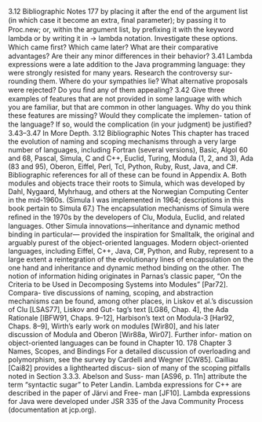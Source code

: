 3.12 Bibliographic Notes
177
by placing it after the end of the argument list (in which case it become an
extra, ﬁnal parameter); by passing it to Proc.new; or, within the argument
list, by preﬁxing it with the keyword lambda or by writing it in -> lambda
notation. Investigate these options. Which came ﬁrst? Which came later?
What are their comparative advantages? Are their any minor differences in
their behavior?
3.41 Lambda expressions were a late addition to the Java programming language:
they were strongly resisted for many years. Research the controversy sur-
rounding them. Where do your sympathies lie? What alternative proposals
were rejected? Do you ﬁnd any of them appealing?
3.42 Give three examples of features that are not provided in some language with
which you are familiar, but that are common in other languages. Why do
you think these features are missing? Would they complicate the implemen-
tation of the language? If so, would the complication (in your judgment) be
justiﬁed?
3.43–3.47 In More Depth.
3.12
Bibliographic Notes
This chapter has traced the evolution of naming and scoping mechanisms
through a very large number of languages, including Fortran (several versions),
Basic, Algol 60 and 68, Pascal, Simula, C and C++, Euclid, Turing, Modula (1, 2,
and 3), Ada (83 and 95), Oberon, Eiffel, Perl, Tcl, Python, Ruby, Rust, Java, and
C#. Bibliographic references for all of these can be found in Appendix A.
Both modules and objects trace their roots to Simula, which was developed
by Dahl, Nygaard, Myhrhaug, and others at the Norwegian Computing Center
in the mid-1960s. (Simula I was implemented in 1964; descriptions in this book
pertain to Simula 67.) The encapsulation mechanisms of Simula were reﬁned in
the 1970s by the developers of Clu, Modula, Euclid, and related languages. Other
Simula innovations—inheritance and dynamic method binding in particular—
provided the inspiration for Smalltalk, the original and arguably purest of the
object-oriented languages. Modern object-oriented languages, including Eiffel,
C++, Java, C#, Python, and Ruby, represent to a large extent a reintegration of the
evolutionary lines of encapsulation on the one hand and inheritance and dynamic
method binding on the other.
The notion of information hiding originates in Parnas’s classic paper, “On the
Criteria to be Used in Decomposing Systems into Modules” [Par72]. Compara-
tive discussions of naming, scoping, and abstraction mechanisms can be found,
among other places, in Liskov et al.’s discussion of Clu [LSAS77], Liskov and Gut-
tag’s text [LG86, Chap. 4], the Ada Rationale [IBFW91, Chaps. 9–12], Harbison’s
text on Modula-3 [Har92, Chaps. 8–9], Wirth’s early work on modules [Wir80],
and his later discussion of Modula and Oberon [Wir88a, Wir07]. Further infor-
mation on object-oriented languages can be found in Chapter 10.
178
Chapter 3 Names, Scopes, and Bindings
For a detailed discussion of overloading and polymorphism, see the survey by
Cardelli and Wegner [CW85]. Cailliau [Cai82] provides a lighthearted discus-
sion of many of the scoping pitfalls noted in Section 3.3.3. Abelson and Suss-
man [AS96, p. 11n] attribute the term “syntactic sugar” to Peter Landin.
Lambda expressions for C++ are described in the paper of Järvi and Free-
man [JF10]. Lambda expressions for Java were developed under JSR 335 of the
Java Community Process (documentation at jcp.org).
